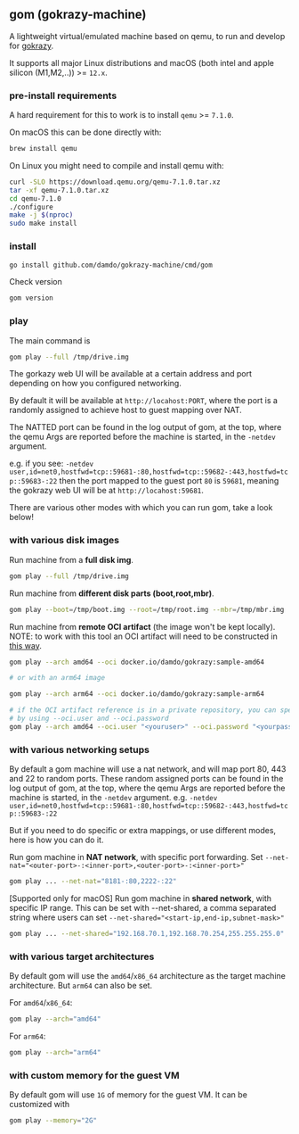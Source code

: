 ## gom (gokrazy-machine)

A lightweight virtual/emulated machine based on qemu, to run and develop for [gokrazy](gokrazy.org).

It supports all major Linux distributions and macOS (both intel and apple silicon (M1,M2,..)) >= `12.x`.

### pre-install requirements

A hard requirement for this to work is to install `qemu` >= `7.1.0`.

On macOS this can be done directly with:
```sh
brew install qemu
```

On Linux you might need to compile and install qemu with:
```sh
curl -SLO https://download.qemu.org/qemu-7.1.0.tar.xz
tar -xf qemu-7.1.0.tar.xz
cd qemu-7.1.0
./configure
make -j $(nproc)
sudo make install
```

### install
```sh
go install github.com/damdo/gokrazy-machine/cmd/gom
```

Check version
```sh
gom version
```

### play

The main command is
```sh
gom play --full /tmp/drive.img
```

The gorkazy web UI will be available at a certain address and port
depending on how you configured networking.

By default it will be available at `http://locahost:PORT`, where the
port is a randomly assigned to achieve host to guest mapping over NAT.

The NATTED port can be found in the log output of gom, at the top, where the qemu Args
are reported before the machine is started, in the `-netdev` argument.

e.g. if you see: `-netdev user,id=net0,hostfwd=tcp::59681-:80,hostfwd=tcp::59682-:443,hostfwd=tcp::59683-:22`
then the port mapped to the guest port `80` is `59681`, meaning the gokrazy web UI will be at `http://locahost:59681`.

There are various other modes with which you can run gom, take a look below!

### with various disk images

Run machine from a **full disk img**.
```sh
gom play --full /tmp/drive.img
```

Run machine from **different disk parts (boot,root,mbr)**.
```sh
gom play --boot=/tmp/boot.img --root=/tmp/root.img --mbr=/tmp/mbr.img
```

Run machine from **remote OCI artifact** (the image won't be kept locally).
NOTE: to work with this tool an OCI artifact will need to be constructed in [this way](./docs/oci.md).
```sh
gom play --arch amd64 --oci docker.io/damdo/gokrazy:sample-amd64

# or with an arm64 image

gom play --arch arm64 --oci docker.io/damdo/gokrazy:sample-arm64

# if the OCI artifact reference is in a private repository, you can specify credentials
# by using --oci.user and --oci.password
gom play --arch amd64 --oci.user "<youruser>" --oci.password "<yourpassword>" --oci docker.io/damdo/gokrazy:sample-amd64
```


### with various networking setups

By default a gom machine will use a nat network, and will map port 80, 443 and 22 to random ports.
These random assigned ports can be found in the log output of gom, at the top, where the qemu Args
are reported before the machine is started, in the `-netdev` argument.
e.g. `-netdev user,id=net0,hostfwd=tcp::59681-:80,hostfwd=tcp::59682-:443,hostfwd=tcp::59683-:22`

But if you need to do specific or extra mappings, or use different modes, here is how you can do it.

Run gom machine in **NAT network**, with specific port forwarding.
Set `--net-nat="<outer-port>-:<inner-port>,<outer-port>-:<inner-port>"`
```sh
gom play ... --net-nat="8181-:80,2222-:22"
```

[Supported only for macOS]
Run gom machine in **shared network**, with specific IP range.
This can be set with --net-shared, a comma separated string
where users can set `--net-shared="<start-ip,end-ip,subnet-mask>"`
```sh
gom play ... --net-shared="192.168.70.1,192.168.70.254,255.255.255.0"
```

### with various target architectures
By default gom will use the `amd64`/`x86_64` architecture as the target machine architecture.
But `arm64` can also be set.

For `amd64`/`x86_64`:
```sh
gom play --arch="amd64"
```

For `arm64`:
```sh
gom play --arch="arm64"
```

### with custom memory for the guest VM
By default gom will use `1G` of memory for the guest VM.
It can be customized with
```sh
gom play --memory="2G"
```
